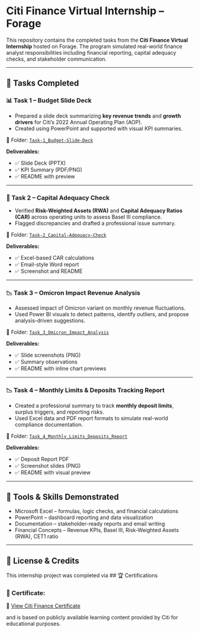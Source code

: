 # Citi Finance Virtual Internship – Forage

This repository contains the completed tasks from the **Citi Finance Virtual Internship** hosted on Forage. The program simulated real-world finance analyst responsibilities including financial reporting, capital adequacy checks, and stakeholder communication.

---

## 📂 Tasks Completed

### 📊 Task 1 – Budget Slide Deck
- Prepared a slide deck summarizing **key revenue trends** and **growth drivers** for Citi’s 2022 Annual Operating Plan (AOP).
- Created using PowerPoint and supported with visual KPI summaries.

📁 Folder: [`Task-1_Budget-Slide-Deck`](./Task-1_Budget-Slide-Deck)

**Deliverables:**
- ✅ Slide Deck (PPTX)
- ✅ KPI Summary (PDF/PNG)
- ✅ README with preview

---

### 🏦 Task 2 – Capital Adequacy Check
- Verified **Risk-Weighted Assets (RWA)** and **Capital Adequacy Ratios (CAR)** across operating units to assess Basel III compliance.
- Flagged discrepancies and drafted a professional issue summary.

📁 Folder: [`Task-2_Capital-Adequacy-Check`](./Task-2_Capital-Adequacy-Check)

**Deliverables:**
- ✅ Excel-based CAR calculations
- ✅ Email-style Word report
- ✅ Screenshot and README

---
### 📉 Task 3 – Omicron Impact Revenue Analysis
- Assessed impact of Omicron variant on monthly revenue fluctuations.
- Used Power BI visuals to detect patterns, identify outliers, and propose analysis-driven suggestions.

📁 Folder: [`Task_3_Omicron_Impact_Analysis`](./Task_3_Omicron_Impact_Analysis)

**Deliverables:**
- ✅ Slide screenshots (PNG)
- ✅ Summary observations
- ✅ README with inline chart previews

---

### 📉 Task 4 – Monthly Limits & Deposits Tracking Report
- Created a professional summary to track **monthly deposit limits**, surplus triggers, and reporting risks.
- Used Excel data and PDF report formats to simulate real-world compliance documentation.

📁 Folder: [`Task_4_Monthly_Limits_Deposits_Report`](./Task_4_Monthly_Limits_Deposits_Report)

**Deliverables:**
- ✅ Deposit Report PDF
- ✅ Screenshot slides (PNG)
- ✅ README with visual preview


---
## 🔧 Tools & Skills Demonstrated
- Microsoft Excel – formulas, logic checks, and financial calculations  
- PowerPoint – dashboard reporting and data visualization  
- Documentation – stakeholder-ready reports and email writing  
- Financial Concepts – Revenue KPIs, Basel III, Risk-Weighted Assets (RWA), CET1 ratio

---

## 🧾 License & Credits
This internship project was completed via ## 🏆 Certifications

### 🏅 Certificate:

📄 [View Citi Finance Certificate](./Certifications/Citi_Finance_Certificate.png)


 and is based on publicly available learning content provided by Citi for educational purposes.

